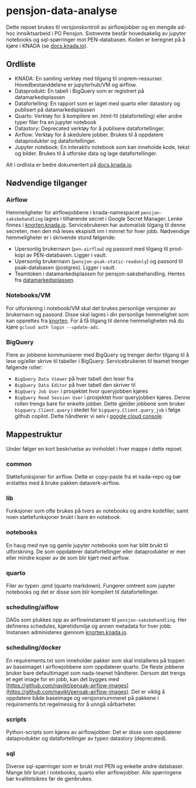 # pensjon-data-analyse
Dette repoet brukes til versjonskontroll av airflowjobber og en mengde ad-hoc innsiktsarbeid i PO Pensjon. Sistnevnte består hovedsakelig av jupyter notebooks og sql-spørringer mot PEN-databasen. Koden er beregnet på å kjøre i KNADA (se [docs.knada.io](docs.knada.io)).

## Ordliste
- KNADA: En samling verktøy med tilgang til onprem-ressurser. Hovedbestanddelene er jupyterhub/VM og airflow.
- Dataprodukt: En tabell i BigQuery som er registrert på datamarkedsplassen
- Datafortelling: En rapport som er laget med quarto eller datastory og publisert på datamarkedsplassen
- Quarto: Verktøy for å kompilere en .html-fil (datafortelling) eller andre typer filer fra en jupyter notebook
- Datastory: Deprecated verktøy for å publisere datafortellinger. 
- Airflow: Verktøy for å skedulere jobber. Brukes til å oppdatere dataprodukter og datafortellinger.
- Jupyter notebook: En interaktiv notebook som kan inneholde kode, tekst og bilder. Brukes til å utforske data og lage datafortellinger.

Alt i ordlista er bedre dokumentert på [docs.knada.io](docs.knada.io).

## Nødvendige tilganger
### Airflow
Hemmeligheter for airflowjobbene i knada-namespacet `pensjon-saksbehandling` lagres i tilhørende secret i Google Secret Manager. Lenke finnes i [knorten.knada.io](knorten.knada.io). Servicebrukeren har automatisk tilgang til denne secreten, men den må leses ekspisitt inn i minnet for hver jobb. Nødvendige hemmeligheter er i skrivende stund følgende:
- Upersonlig brukernavn (`pen-airflow`) og passord med tilgang til prod-kopi av PEN-databasen. Ligger i vault.
- Upersonlig brukernavn (`pensjon-psak-static-readonly`) og passord til psak-databasen (postgres). Ligger i vault.
- Teamtoken i datamarkedsplassen for pensjon-saksbehandling. Hentes fra [datamarkedsplassen](https://data.intern.nav.no/).

### Notebooks/VM
For utforskning i notebook/VM skal det brukes personlige versjoner av brukernavn og passord. Disse skal lagres i din personlige hemmelighet som kan opprettes fra [knorten](knorten.knada.io). For å få tilgang til denne hemmeligheten må du kjøre `gcloud auth login --update-adc`.

### BigQuery
Flere av jobbene kommuniserer med BigQuery og trenger derfor tilgang til å lese og/eller skrive til tabeller i BigQuery. Servicebrukeren til teamet trenger følgende roller:
- `BigQuery Data Viewer` på hver tabell den leser fra
- `BigQuery Data Editor` på hver tabell den skriver til
- `BigQuery Job User` i prosjektet hvor queryjobben kjøres
- `BigQuery Read Session User` i prosjektet hvor queryjobben kjøres. Denne rollen trengs bare for enkelte jobber. Dette gjelder jobbene som bruker `bigquery.Client.query` i stedet for `bigquery.Client.query_job` i følge github copilot.
Dette håndterer vi selv i [google cloud console](https://console.cloud.google.com).


## Mappestruktur
Under følger en kort beskrivelse av innholdet i hver mappe i dette repoet.

### common
Støttefunksjoner for airflow. Dette er copy-paste fra et nada-repo og bør erstattes med å bruke pakken dataverk-airflow.

### lib
Funksjoner som ofte brukes på tvers av notebooks og andre kodefiler, samt noen støttefunksjoner brukt i bare én notebook.

### notebooks
En haug med nye og gamle jupyter notebooks som har blitt brukt til utforskning. De som oppdaterer datafortellinger eller dataprodukter er mer eller mindre kopier av de som blir kjørt med airflow.

### quarto
Filer av typen .qmd (quarto markdown). Fungerer omtrent som jupyter notebooks og det er disse som blir kompilert til datafortellinger.

### scheduling/aiflow
DAGs som plukkes opp av airflowinstansen til `pensjon-saksbehandling`. Her defineres schedules, kjøretidsmiljø og annen metadata for hver jobb. Instansen administeres gjennom [knorten.knada.io](knorten.knada.io).

### scheduling/docker
En requirements.txt som inneholder pakker som skal installeres på toppen av baseimaget i airflowjobbene som oppdaterer quarto. De fleste jobbene bruker bare defaultimaget som nada-teamet håndterer. Dersom det trengs et eget image for en jobb, kan det bygges med [https://github.com/navikt/pensak-airflow-images](https://github.com/navikt/pensak-airflow-images). Det er viktig å oppdatere både baseimage og versjonsnummeret på pakkene i requirements.txt regelmessig for å unngå sårbarheter.

### scripts
Python-scripts som kjøres av airflowjobber. Det er disse som oppdaterer dataprodukter og datafortellinger av typen datastory (deprecated).

### sql
Diverse sql-spørringer som er brukt mot PEN og enkelte andre databaser. Mange blir brukt i notebooks, quarto eller airflowjobber. Alle spørringene bør kvalitetsikres før de gjenbrukes.
